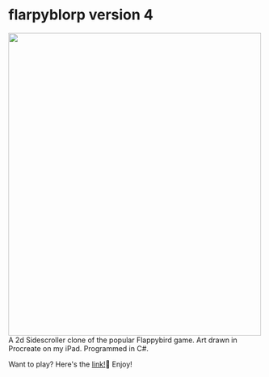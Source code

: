 # flarpyblorp version 4
<img src="https://imgur.com/yHHx1xn" width="500" height="600">
A 2d Sidescroller clone of the popular Flappybird game. Art drawn in Procreate on my iPad. Programmed in C#. 

Want to play? Here's the <a href="https://jinxcodex00.itch.io/flarpy-blorp">link!</a>🐤 Enjoy!
